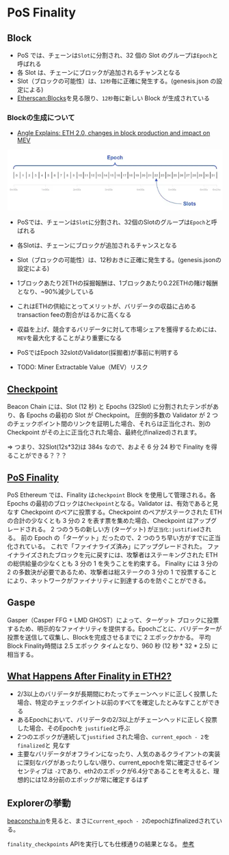 # PoS Finality

## Block

- PoS では、チェーンは`Slot`に分割され、32 個の Slot のグループは`Epoch`と呼ばれる
- 各 Slot は、チェーンにブロックが追加されるチャンスとなる
- Slot（ブロックの可能性）は、`12秒`毎に正確に発生する。(genesis.json の設定による)
- [Etherscan:Blocks](https://etherscan.io/blocks)を見る限り、`12秒`毎に新しい Block が生成されている


### Blockの生成について
- [Angle Explains: ETH 2.0, changes in block production and impact on MEV](https://blog.angle.money/angle-explains-eth-2-0-changes-in-block-production-and-impact-on-mev-f9c6f353c6bd)

![eth2 epoch slot](https://raw.githubusercontent.com/hiromaily/documents/main/images/eth2_epoch_slot.webp "eth2 epoch slot")

- PoSでは、チェーンは`Slot`に分割され、32個のSlotのグループは`Epoch`と呼ばれる
- 各Slotは、チェーンにブロックが追加されるチャンスとなる
- Slot（ブロックの可能性）は、12秒おきに正確に発生する。(genesis.jsonの設定による)
- 1ブロックあたり2ETHの採掘報酬は、1ブロックあたり0.22ETHの賭け報酬となり、~90%減少している
- これはETHの供給にとってメリットが、バリデータの収益に占めるtransaction feeの割合がはるかに高くなる
- 収益を上げ、競合するバリデータに対して市場シェアを獲得するためには、`MEV`を最大化することがより重要になる
- PoSではEpoch 32slotのValidator(採掘者)が事前に判明する

- TODO: Miner Extractable Value（MEV）リスク

## [Checkpoint](https://ethereum.org/se/glossary/#checkpoint)

Beacon Chain には、Slot (12 秒) と Epochs (32Slot) に分割されたテンポがあり、各 Epochs の最初の Slot が Checkpoint。 圧倒的多数の Validator が 2 つのチェックポイント間のリンクを証明した場合、それらは正当化され、別の Checkpoint がその上に正当化された場合、最終化(finalized)されます。

=> つまり、32Slot(12s\*32)は 384s なので、およそ 6 分 24 秒で Finality を得ることができる？？？

## [PoS Finality](https://ethereum.org/en/developers/docs/consensus-mechanisms/pos/#finality)

PoS Ethereum では、Finality は`checkpoint` Block を使用して管理される。各 Epochs の最初のブロックは`Checkpoint`となる。Validator は、有効であると見なす Checkpoint のペアに投票する。Checkpoint のペアがステークされた ETH の合計の少なくとも 3 分の 2 を表す票を集めた場合、Checkpoint はアップグレードされる。 2 つのうちの新しい方 (ターゲット) が`正当化:justified`される。 前の Epoch の「ターゲット」だったので、2 つのうち早い方がすでに正当化されている。 これで「ファイナライズ済み」にアップグレードされた。 ファイナライズされたブロックを元に戻すには、攻撃者はステーキングされた ETH の総供給量の少なくとも 3 分の 1 を失うことを約束する。 Finality には 3 分の 2 の多数決が必要であるため、攻撃者は総ステークの 3 分の 1 で投票することにより、ネットワークがファイナリティに到達するのを防ぐことができる。

## Gaspe
Gasper（Casper FFG + LMD GHOST）によって、ターゲット ブロックに投票するため、明示的なファイナリティを提供する。Epochごとに、バリデーターが投票を送信して収集し、Blockを完成させるまでに 2 エポックかかる。
平均Block Finality時間は 2.5 エポック タイムとなり、960 秒 (12 秒 * 32 * 2.5) に相当する。

## [What Happens After Finality in ETH2?](https://hackmd.io/@prysmaticlabs/finality)

- 2/3以上のバリデータが長期間にわたってチェーンヘッドに正しく投票した場合、特定のチェックポイント以前のすべてを確定したとみなすことができる
- あるEpochにおいて、バリデータの2/3以上がチェーンヘッドに正しく投票した場合、そのEpochを `justified`と呼ぶ
- 2つのエポックが連続して`justified` された場合、`current_epoch - 2`を`finalized`と 見なす
- 主要なバリデータがオフラインになったり、人気のあるクライアントの実装に深刻なバグがあったりしない限り、current_epochを常に確定させるインセンティブは `-2`であり、eth2のエポックが6.4分であることを考えると、理想的には12.8分前のエポックが常に確定するはず

## Explorerの挙動
[beaconcha.in](https://beaconcha.in/epochs)を見ると、まさに`current_epoch - 2`のepochはfinalizedされている。

`finality_checkpoints` APIを実行しても仕様通りの結果となる。
[参考](./beacon-api.md)
